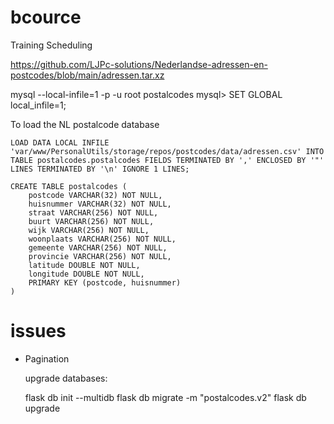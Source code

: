 # bcource
Training Scheduling


https://github.com/LJPc-solutions/Nederlandse-adressen-en-postcodes/blob/main/adressen.tar.xz

mysql --local-infile=1  -p -u root postalcodes
mysql> SET GLOBAL local_infile=1;


To load the NL postalcode database

	LOAD DATA LOCAL INFILE 'var/www/PersonalUtils/storage/repos/postcodes/data/adressen.csv' INTO TABLE postalcodes.postalcodes FIELDS TERMINATED BY ',' ENCLOSED BY '"' LINES TERMINATED BY '\n' IGNORE 1 LINES;

	CREATE TABLE postalcodes (
		postcode VARCHAR(32) NOT NULL, 
		huisnummer VARCHAR(32) NOT NULL, 
		straat VARCHAR(256) NOT NULL, 
		buurt VARCHAR(256) NOT NULL, 
		wijk VARCHAR(256) NOT NULL, 
		woonplaats VARCHAR(256) NOT NULL, 
		gemeente VARCHAR(256) NOT NULL, 
		provincie VARCHAR(256) NOT NULL, 
		latitude DOUBLE NOT NULL, 
		longitude DOUBLE NOT NULL, 
		PRIMARY KEY (postcode, huisnummer)
	)

# issues
- Pagination


	upgrade databases:
	
	flask db init --multidb
	flask db migrate -m "postalcodes.v2"
	flask db upgrade

